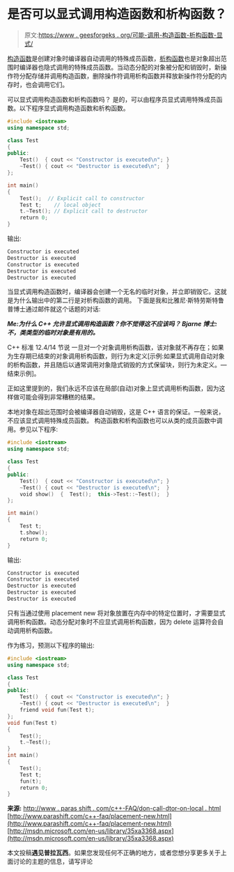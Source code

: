 # 是否可以显式调用构造函数和析构函数？

> 原文:[https://www . geesforgeks . org/可能-调用-构造函数-析构函数-显式/](https://www.geeksforgeeks.org/possible-call-constructor-destructor-explicitly/)

[构造函数](http://geeksquiz.com/constructors-c/)是创建对象时编译器自动调用的特殊成员函数，[析构函数](http://geeksquiz.com/destructors-c/)也是对象超出范围时编译器也隐式调用的特殊成员函数。当动态分配的对象被分配和销毁时，新操作符分配存储并调用构造函数，删除操作符调用析构函数并释放新操作符分配的内存时，也会调用它们。

可以显式调用构造函数和析构函数吗？
是的，可以由程序员显式调用特殊成员函数。以下程序显式调用构造函数和析构函数。

```cpp
#include <iostream>
using namespace std;

class Test
{
public:
    Test()  { cout << "Constructor is executed\n"; }
    ~Test() { cout << "Destructor is executed\n";  }
};

int main()
{
    Test();  // Explicit call to constructor
    Test t;    // local object
    t.~Test(); // Explicit call to destructor
    return 0;
}
```

输出:

```cpp
Constructor is executed
Destructor is executed
Constructor is executed
Destructor is executed
Destructor is executed 
```

当显式调用构造函数时，编译器会创建一个无名的临时对象，并立即销毁它。这就是为什么输出中的第二行是对析构函数的调用。
下面是我和比雅尼·斯特劳斯特鲁普博士通过邮件就这个话题的对话:

***Me:为什么 C++ 允许显式调用构造函数？你不觉得这不应该吗？
Bjarne 博士:不，类类型的临时对象是有用的。***

C++ 标准 12.4/14 节说
一旦对一个对象调用析构函数，该对象就不再存在；如果为生存期已结束的对象调用析构函数，则行为未定义[示例:如果显式调用自动对象的析构函数，并且随后以通常调用对象隐式销毁的方式保留块，则行为未定义。—结束示例]。

正如这里提到的，我们永远不应该在局部(自动)对象上显式调用析构函数，因为这样做可能会得到非常糟糕的结果。

本地对象在超出范围时会被编译器自动销毁，这是 C++ 语言的保证。一般来说，不应该显式调用特殊成员函数。
构造函数和析构函数也可以从类的成员函数中调用。参见以下程序:

```cpp
#include <iostream>
using namespace std;

class Test
{
public:
    Test()  { cout << "Constructor is executed\n"; }
    ~Test() { cout << "Destructor is executed\n";  }
    void show()  {  Test();  this->Test::~Test();  }
};

int main()
{
    Test t;
    t.show();
    return 0;
}
```

输出:

```cpp
Constructor is executed
Constructor is executed
Destructor is executed
Destructor is executed
Destructor is executed
```

只有当通过使用 placement new 将对象放置在内存中的特定位置时，才需要显式调用析构函数。动态分配对象时不应显式调用析构函数，因为 delete 运算符会自动调用析构函数。

作为练习，预测以下程序的输出:

```cpp
#include <iostream>
using namespace std;

class Test
{
public:
    Test()  { cout << "Constructor is executed\n"; }
    ~Test() { cout << "Destructor is executed\n";  }
    friend void fun(Test t);
};
void fun(Test t)
{
    Test();
    t.~Test();
}
int main()
{
    Test();
    Test t;
    fun(t);
    return 0;
}
```

**来源:**
[http://www . paras shift . com/c++-FAQ/don-call-dtor-on-local . html](http://www.parashift.com/c++-faq/dont-call-dtor-on-local.html)
[http://www.parashift.com/c++-faq/placement-new.html](http://www.parashift.com/c++-faq/placement-new.html)
[http://msdn.microsoft.com/en-us/library/35xa3368.aspx](http://msdn.microsoft.com/en-us/library/35xa3368.aspx)

本文投稿**遇见普拉瓦西**。如果您发现任何不正确的地方，或者您想分享更多关于上面讨论的主题的信息，请写评论
